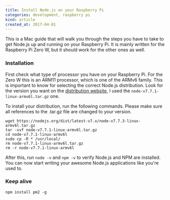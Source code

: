 ```yaml
---
title: Install Node.js on your Raspberry Pi
categories: development, raspberry pi
kind: article
created_at: 2017-04-01
---
```

<!-- preview_start -->

This is a Mac guide that will walk you through the steps you have to take to get Node.js up and running on your Raspberry Pi. It is mainly written for the Raspberry Pi Zero W, but it should work for the other ones as well.

<!-- preview_end -->

### Installation

First check what type of processor you have on your Raspberry Pi. For the Zero W this is an ARM11 processor, which is one of the ARMv6 family. This is important to know for selecting the correct Node.js distribution. Look for the version you want on the [distribution website](https://nodejs.org/dist/), I used the `node-v7.7.1-linux-armv6l.tar.gz` one.

To install your distribution, run the following commands. Please make sure all references to the .tar.gz file are changed to your version.

~~~
wget https://nodejs.org/dist/latest-v7.x/node-v7.7.3-linux-armv6l.tar.gz
tar -xvf node-v7.7.1-linux-armv6l.tar.gz
cd node-v7.7.1-linux-armv6l
sudo cp -R * /usr/local/
rm node-v7.7.1-linux-armv6l.tar.gz
rm -r node-v7.7.1-linux-armv6l
~~~

After this, run `node -v` and `npm -v` to verify Node.js and NPM are installed. You can now start writing your awesome Node.js applications like you're used to.

### Keep alive

~~~
npm install pm2 -g
~~~
